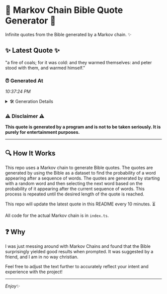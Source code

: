 # 📖 Markov Chain Bible Quote Generator 📖

Infinite quotes from the Bible generated by a Markov chain. ✨

## ✨ Latest Quote ✨
"a fire of coals; for it was cold: and they warmed themselves: and peter stood with them, and warmed himself."

### ⏰ Generated At
*10:37:24 PM*

<details>
    <summary>🛠️ Generation Details</summary>
    <p>
        <strong>🌱 Seed:</strong> a<br>
        <strong>🔄 Iterations:</strong> 19<br>
        <strong>📜 Context History:</strong><br>[ a ]: fire<br>[ a, fire ]: of<br>[ a, fire, of ]: coals;<br>[ a, fire, of, coals; ]: for<br>[ a, fire, of, coals;, for ]: it<br>[ a, fire, of, coals;, for, it ]: was<br>[ fire, of, coals;, for, it, was ]: cold:<br>[ of, coals;, for, it, was, cold: ]: and<br>[ coals;, for, it, was, cold:, and ]: they<br>[ for, it, was, cold:, and, they ]: warmed<br>[ it, was, cold:, and, they, warmed ]: themselves:<br>[ was, cold:, and, they, warmed, themselves: ]: and<br>[ cold:, and, they, warmed, themselves:, and ]: peter<br>[ and, they, warmed, themselves:, and, peter ]: stood<br>[ they, warmed, themselves:, and, peter, stood ]: with<br>[ warmed, themselves:, and, peter, stood, with ]: them,<br>[ themselves:, and, peter, stood, with, them, ]: and<br>[ and, peter, stood, with, them,, and ]: warmed<br>[ peter, stood, with, them,, and, warmed ]: himself.<br>
    </p>
</details>

### ⚠️ Disclaimer ⚠️
**This quote is generated by a program and is not to be taken seriously. It is purely for entertainment purposes.**

---

## 🔍 How It Works

This repo uses a Markov chain to generate Bible quotes. The quotes are generated by using the Bible as a dataset to find the probability of a word appearing after a sequence of words. The quotes are generated by starting with a random word and then selecting the next word based on the probability of it appearing after the current sequence of words. This process is repeated until the desired length of the quote is reached.

This repo will update the latest quote in this README every 10 minutes. ⏳

All code for the actual Markov chain is in `index.ts`.

## ❓ Why

I was just messing around with Markov Chains and found that the Bible surprisingly yielded good results when prompted. 
It was suggested by a friend, and I am in no way christian.

Feel free to adjust the text further to accurately reflect your intent and experience with the project!

---

*Enjoy*✨
